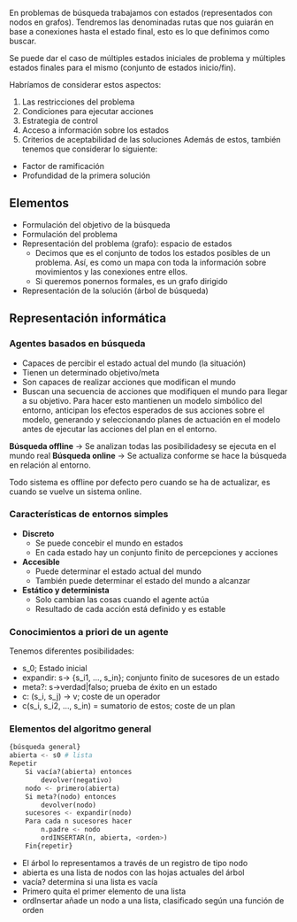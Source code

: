 En problemas de búsqueda trabajamos con estados (representados con nodos en grafos). Tendremos las denominadas rutas que nos guiarán en base a conexiones hasta el estado final, esto es lo que definimos como buscar. 

Se puede dar el caso de múltiples estados iniciales de problema y múltiples estados finales para el mismo (conjunto de estados inicio/fin).

Habríamos de considerar estos aspectos:
1. Las restricciones del problema
2. Condiciones para ejecutar acciones
3. Estrategia de control
4. Acceso a información sobre los estados
5. Criterios de aceptabilidad de las soluciones
Además de estos, también tenemos que considerar lo siguiente:
- Factor de ramificación
- Profundidad de la primera solución
## Elementos
- Formulación del objetivo de la búsqueda
- Formulación del problema
- Representación del problema (grafo):  espacio de estados
	- Decimos que es el conjunto de todos los estados posibles de un problema. Así, es como un mapa con toda la información sobre movimientos y las conexiones entre ellos. 
	- Si queremos ponernos formales, es un grafo dirigido
- Representación de la solución (árbol de búsqueda)
## Representación informática
### Agentes basados en búsqueda
- Capaces de percibir el estado actual del mundo (la situación)
- Tienen un determinado objetivo/meta
- Son capaces de realizar acciones que modifican el mundo
- Buscan una secuencia de acciones que modifiquen el mundo para llegar a su objetivo. 
Para hacer esto mantienen un modelo simbólico del entorno, anticipan los efectos esperados de sus acciones sobre el modelo, generando y seleccionando planes de actuación en el modelo antes de ejecutar las acciones del plan en el entorno. 

**Búsqueda offline** -> Se analizan todas las posibilidadesy se ejecuta en el mundo real
**Búsqueda online** -> Se actualiza conforme se hace la búsqueda en relación al entorno. 

Todo sistema es offline por defecto pero cuando se ha de actualizar, es cuando se vuelve un sistema online.
### Características de entornos simples
- **Discreto**
	- Se puede concebir el mundo en estados
	- En cada estado hay un conjunto finito de percepciones y acciones
- **Accesible**
	- Puede determinar el estado actual del mundo
	- También puede determinar el estado del mundo a alcanzar
- **Estático y determinista**
	- Solo cambian las cosas cuando el agente actúa
	- Resultado de cada acción está definido y es estable
### Conocimientos a priori de un agente
Tenemos diferentes posibilidades:
- s_0; Estado inicial
- expandir: s-> {s_i1, ..., s_in}; conjunto finito de sucesores de un estado
- meta?: s->verdad|falso; prueba de éxito en un estado
- c: (s_i, s_j) -> v; coste de un operador
- c(s_i, s_i2, ..., s_in) = sumatorio de estos; coste de un plan
### Elementos del algoritmo general
``` python
{búsqueda general}
abierta <- s0 # lista
Repetir 
	Si vacía?(abierta) entonces
		devolver(negativo)
	nodo <- primero(abierta)
	Si meta?(nodo) entonces
		devolver(nodo)
	sucesores <- expandir(nodo)
	Para cada n sucesores hacer
		n.padre <- nodo
		ordINSERTAR(n, abierta, <orden>)
	Fin{repetir}
```
- El árbol lo representamos a través de un registro de tipo nodo
- abierta es una lista de nodos con las hojas actuales del árbol
- vacía? determina si una lista es vacía
- Primero quita el primer elemento de una lista
- ordInsertar añade un nodo a una lista, clasificado según una función de orden
